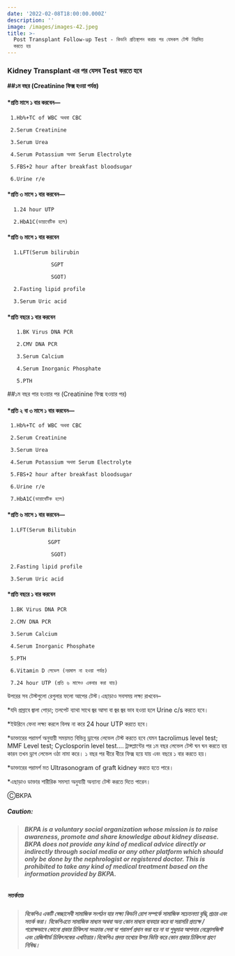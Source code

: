 ```yaml
---
date: '2022-02-08T18:00:00.000Z'
description: ''
image: /images/images-42.jpeg
title: >-
  Post Transplant Follow-up Test - কিডনি প্রতিস্থাপন করার পর যেসকল টেস্ট নিয়মিত
  করতে হয়
---
```




### Kidney Transplant এর পর যেসব Test করতে হবে

**##১ম বছর (Creatinine ফিক্স হওয়া পর্যন্ত)**

#### *প্রতি মাসে ১ বার করবেন—

     1.Hb%+TC of WBC অথবা CBC
    
     2.Serum Creatinine
    
     3.Serum Urea
    
     4.Serum Potassium অথবা Serum Electrolyte
    
     5.FBS+2 hour after breakfast bloodsugar
    
     6.Urine r/e
    

#### *প্রতি ৩ মাসে ১ বার করবেন—

      1.24 hour UTP 
    
      2.HbA1C(ডায়াবেটিক হলে)
    

#### *প্রতি ৬ মাসে ১ বার করবেন

      1.LFT(Serum bilirubin
    
                  SGPT
    
                  SGOT)
    
      2.Fasting lipid profile 
    
      3.Serum Uric acid
    

#### *প্রতি বছরে ১ বার করবেন

       1.BK Virus DNA PCR
    
       2.CMV DNA PCR
    
       3.Serum Calcium
    
       4.Serum Inorganic Phosphate 
    
       5.PTH
    

\##১ম বছর পার হওয়ার পর (Creatinine ফিক্স হওয়ার পর)

#### *প্রতি ২ বা ৩ মাসে ১ বার করবেন—

     1.Hb%+TC of WBC অথবা CBC
    
     2.Serum Creatinine
    
     3.Serum Urea
    
     4.Serum Potassium অথবা Serum Electrolyte
    
     5.FBS+2 hour after breakfast bloodsugar
    
     6.Urine r/e
    
     7.HbA1C(ডায়াবেটিক হলে)
    

#### *প্রতি ৬ মাসে ১ বার করবেন—

     1.LFT(Serum Bilitubin
    
                 SGPT
    
                  SGOT)
    
     2.Fasting lipid profile
    
     3.Serum Uric acid
    

#### *প্রতি বছরে ১ বার করবেন

     1.BK Virus DNA PCR
    
     2.CMV DNA PCR
    
     3.Serum Calcium
    
     4.Serum Inorganic Phosphate
    
     5.PTH
    
     6.Vitamin D লেভেল (নরমাল না হওয়া পর্যন্ত)
    
     7.24 hour UTP (প্রতি ৬ মাসেও একবার করা যায়)
    

উপরের সব টেস্টগুলো রেগুলার ফলো আপের টেস্ট।এছাড়াও সবসময় লক্ষ্য রাখবেন–

\*যদি প্রস্রাবে জ্বালা পোড়া; তলপেট ব্যাথা সাথে জ্বর আসা বা জ্বর জ্বর ভাব হওয়া হলে Urine c/s করতে হবে।

\*ইউরিনে ফেনা লক্ষ্য করলে বিলম্ব না করে 24 hour UTP করতে হবে।

\*ডাক্তারের পরামর্শ অনুযায়ী সময়মত বিভিন্ন ড্রাগের লেভেল টেস্ট করতে হবে যেমন tacrolimus level test; MMF Level test; Cyclosporin level test…. ট্রান্সপ্লান্টের পর ১ম বছর লেভেল টেস্ট ঘন ঘন করতে হয় কারন তখন ড্রাগ লেভেল ওঠা নামা করে। ১ বছর পর ধীরে ধীরে ফিক্স হয়ে যায় এবং বছরে ১ বার করতে হয়।

\*ডাক্তারের পরামর্শ মত Ultrasonogram of graft kidney করতে হতে পারে।

\*এছাড়াও ডাক্তার শারীরিক সমস্যা অনুযায়ী অন্যান্য টেস্ট করতে দিতে পারেন।

ⒸBKPA

##### **Caution:**

> ###### **BKPA is a voluntary social organization whose mission is to raise awareness, promote and share knowledge about kidney disease. BKPA does not provide any kind of medical advice directly or indirectly through social media or any other platform which should only be done by the nephrologist or registered doctor. This is prohibited to take any kind of medical treatment based on the information provided by BKPA.**

##### **সতর্কতাঃ**

> ###### **বিকেপিএ একটি স্বেচ্ছাসেবী সামাজিক সংগঠন যার লক্ষ্য কিডনি রোগ সম্পর্কে সামাজিক সচেতনতা বৃদ্ধি,প্রচার এবং সতর্ক করা। বিকেপিএতে সামাজিক মাধ্যম অথবা অন্য কোন মাধ্যম ব্যবহার করে বা সরাসরি প্রত্যক্ষ / পরোক্ষভাবে কোনো প্রকার চিকিৎসা সংক্রান্ত সেবা বা পরামর্শ প্রদান করা হয় না যা শুধুমাত্র আপনার নেফ্রোলজিস্ট এবং রেজিস্টার্ড চিকিৎসকের এখতিয়ার।বিকেপিএ প্রদত্ত তথ্যের উপর ভিত্তি করে কোন প্রকার চিকিৎসা গ্রহণ নিষিদ্ধ।**
